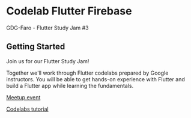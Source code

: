 # Codelab Flutter Firebase

GDG-Faro - Flutter Study Jam #3

## Getting Started

Join us for our Flutter Study Jam! 

Together we'll work through Flutter codelabs prepared by Google instructors. You will be able to get hands-on experience with Flutter and build a Flutter app while learning the fundamentals.

[Meetup event](https://www.meetup.com/GDG-Faro/events/270138189/)

[Codelabs tutorial](https://codelabs.developers.google.com/codelabs/flutter-firebase/#0)
